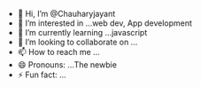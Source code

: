 - 👋 Hi, I’m @Chauharyjayant
- 👀 I’m interested in ...web dev, App development
- 🌱 I’m currently learning ...javascript
- 💞️ I’m looking to collaborate on ...
- 📫 How to reach me ...
- 😄 Pronouns: ...The newbie
- ⚡ Fun fact: ...

<!---
Chauharyjayant/Chauharyjayant is a ✨ special ✨ repository because its `README.md` (this file) appears on your GitHub profile.
You can click the Preview link to take a look at your changes.
--->
